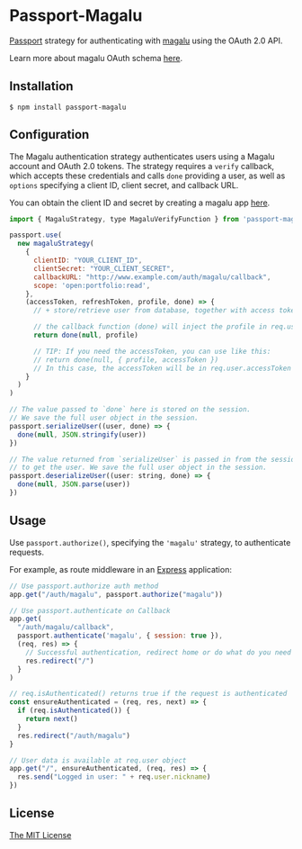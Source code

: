 # Passport-Magalu

[Passport](https://github.com/jaredhanson/passport) strategy for authenticating with [magalu](https://www.magazineluiza.com.br/) using the OAuth 2.0 API.

Learn more about magalu OAuth schema [here](https://developers.magalu.com/docs/first_steps/create_an_application/authentication_authorization/).

## Installation

    $ npm install passport-magalu

## Configuration

The Magalu authentication strategy authenticates users using a Magalu
account and OAuth 2.0 tokens. The strategy requires a `verify` callback, which
accepts these credentials and calls `done` providing a user, as well as
`options` specifying a client ID, client secret, and callback URL.

You can obtain the client ID and secret by creating a magalu app [here](https://developers.magalu.com/).

```javascript
import { MagaluStrategy, type MagaluVerifyFunction } from 'passport-magalu'

passport.use(
  new magaluStrategy(
    {
      clientID: "YOUR_CLIENT_ID",
      clientSecret: "YOUR_CLIENT_SECRET",
      callbackURL: "http://www.example.com/auth/magalu/callback",
      scope: 'open:portfolio:read',
    },
    (accessToken, refreshToken, profile, done) => {
      // + store/retrieve user from database, together with access token and refresh token

      // the callback function (done) will inject the profile in req.user
      return done(null, profile)

      // TIP: If you need the accessToken, you can use like this:
      // return done(null, { profile, accessToken })
      // In this case, the accessToken will be in req.user.accessToken and the data in req.user.profile
    }
  )
)

// The value passed to `done` here is stored on the session.
// We save the full user object in the session.
passport.serializeUser((user, done) => {
  done(null, JSON.stringify(user))
})

// The value returned from `serializeUser` is passed in from the session here,
// to get the user. We save the full user object in the session.
passport.deserializeUser((user: string, done) => {
  done(null, JSON.parse(user))
})
```

## Usage

Use `passport.authorize()`, specifying the `'magalu'` strategy, to
authenticate requests.

For example, as route middleware in an [Express](http://expressjs.com/)
application:

```javascript
// Use passport.authorize auth method
app.get("/auth/magalu", passport.authorize("magalu"))

// Use passport.authenticate on Callback
app.get(
  "/auth/magalu/callback",
  passport.authenticate('magalu', { session: true }),
  (req, res) => {
    // Successful authentication, redirect home or do what do you need
    res.redirect("/")
  }
)

// req.isAuthenticated() returns true if the request is authenticated
const ensureAuthenticated = (req, res, next) => {
  if (req.isAuthenticated()) {
    return next()
  }
  res.redirect("/auth/magalu")
}

// User data is available at req.user object
app.get("/", ensureAuthenticated, (req, res) => {
  res.send("Logged in user: " + req.user.nickname)
})
```

## License

[The MIT License](http://opensource.org/licenses/MIT)
